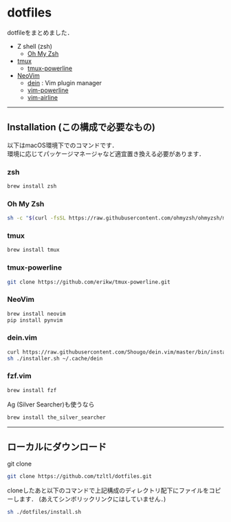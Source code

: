 # dotfiles

dotfileをまとめました．

- Z shell (zsh)
  - [Oh My Zsh](https://github.com/ohmyzsh/ohmyzsh)
- [tmux](https://github.com/tmux/tmux)
  - [tmux-powerline](https://github.com/erikw/tmux-powerline)
- [NeoVim](https://github.com/neovim/neovim)
  - [dein](https://github.com/Shougo/dein.vim) : Vim plugin manager
  - [vim-powerline](https://github.com/Lokaltog/vim-powerline)
  - [vim-airline](https://github.com/vim-airline/vim-airline)

---

## Installation (この構成で必要なもの)

以下はmacOS環境下でのコマンドです．  
環境に応じてパッケージマネージャなど適宜置き換える必要があります．

### zsh

```sh
brew install zsh
```

### Oh My Zsh

```sh
sh -c "$(curl -fsSL https://raw.githubusercontent.com/ohmyzsh/ohmyzsh/master/tools/install.sh)"
```

### tmux

```sh
brew install tmux
```

### tmux-powerline

```sh
git clone https://github.com/erikw/tmux-powerline.git
```

### NeoVim

```sh
brew install neovim
pip install pynvim
```

### dein.vim

```sh
curl https://raw.githubusercontent.com/Shougo/dein.vim/master/bin/installer.sh > installer.sh
sh ./installer.sh ~/.cache/dein
```

### fzf.vim

```sh
brew install fzf
```

Ag (Silver Searcher)も使うなら

```sh
brew install the_silver_searcher
```

---

## ローカルにダウンロード

git clone

```sh
git clone https://github.com/tzltl/dotfiles.git
```

cloneしたあと以下のコマンドで上記構成のディレクトリ配下にファイルをコピーします．
(あえてシンボリックリンクにはしていません．)

```sh
sh ./dotfiles/install.sh
```
